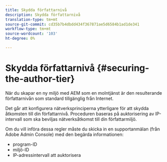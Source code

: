 ```yaml
---
title: Skydda författarnivå
description: Skydda författarnivå
translation-type: tm+mt
source-git-commit: cd35b7b4dbdd434f367871ae5d6584b1ad1de341
workflow-type: tm+mt
source-wordcount: '103'
ht-degree: 0%

---
```



# Skydda författarnivå {#securing-the-author-tier}

När du skapar en ny miljö med AEM som en molntjänst är den resulterande författarnivån som standard tillgänglig från Internet.

Det går att konfigurera nätverksprinciperna ytterligare för att skydda åtkomsten till din författarnivå. Proceduren baseras på auktorisering av IP-intervall som ska beviljas nätverksåtkomst till din författarmiljö.

Om du vill införa dessa regler måste du skicka in en supportanmälan (från Adobe Admin Console) med den begärda informationen:
- program-ID
- miljö-ID
- IP-adressintervall att auktorisera